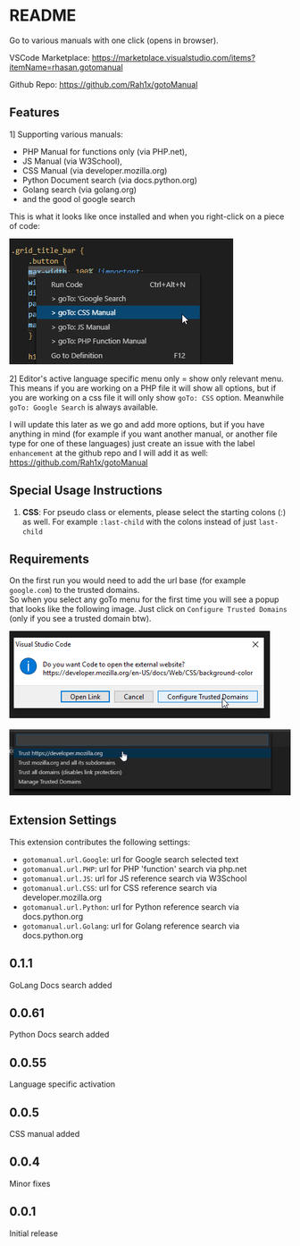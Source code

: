 # README

Go to various manuals with one click (opens in browser).

VSCode Marketplace:
https://marketplace.visualstudio.com/items?itemName=rhasan.gotomanual

Github Repo:
https://github.com/Rah1x/gotoManual

## Features

1] Supporting various manuals:

* PHP Manual for functions only (via PHP.net),
* JS Manual (via W3School),
* CSS Manual (via developer.mozilla.org)
* Python Document search (via docs.python.org)
* Golang search (via golang.org)
* and the good ol google search

This is what it looks like once installed and when you right-click on a piece of code:

![Output](resources/output_2.png)

2] Editor's active language specific menu only = show only relevant menu. This means if you are working on a PHP file it will show all options, but if you are working on a css file it will only show `goTo: CSS` option. Meanwhile `goTo: Google Search` is always available.

I will update this later as we go and add more options, but if you have anything in mind (for example if you want another manual, or another file type for one of these languages) just create an issue with the label `enhancement` at the github repo and I will add it as well:
https://github.com/Rah1x/gotoManual


## Special Usage Instructions

1) **CSS**:
For pseudo class or elements, please select the starting colons (:) as well. For example `:last-child` with the colons instead of just `last-child`

## Requirements

On the first run you would need to add the url base (for example `google.com`) to the trusted domains.\
So when you select any goTo menu for the first time you will see a popup that looks like the following image. Just click on `Configure Trusted Domains` (only if you see a trusted domain btw).

![Add To Trusted Step 1](resources/add_to_trusted_1.png)
\
\
![Add To Trusted Step 2](resources/add_to_trusted_2.png)

## Extension Settings

This extension contributes the following settings:

* `gotomanual.url.Google`: url for Google search selected text
* `gotomanual.url.PHP`: url for PHP 'function' search via php.net
* `gotomanual.url.JS`: url for JS reference search via W3School
* `gotomanual.url.CSS`: url for CSS reference search via developer.mozilla.org
* `gotomanual.url.Python`: url for Python reference search via docs.python.org
* `gotomanual.url.Golang`: url for Golang reference search via docs.python.org

## 0.1.1

GoLang Docs search added

## 0.0.61

Python Docs search added

## 0.0.55

Language specific activation

## 0.0.5

CSS manual added

## 0.0.4

Minor fixes

## 0.0.1

Initial release
